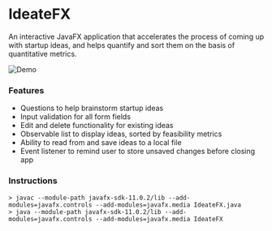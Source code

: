 # IdeateFX
An interactive JavaFX application that accelerates the process of coming up with startup ideas, and helps quantify and sort them on the basis of quantitative metrics.

![Demo](https://github.com/mittalprakhar/IdeateFX/demo.jpg?raw=true)

### Features
- Questions to help brainstorm startup ideas
- Input validation for all form fields
- Edit and delete functionality for existing ideas
- Observable list to display ideas, sorted by feasibility metrics
- Ability to read from and save ideas to a local file
- Event listener to remind user to store unsaved changes before closing app

### Instructions
```
> javac --module-path javafx-sdk-11.0.2/lib --add-modules=javafx.controls --add-modules=javafx.media IdeateFX.java
> java --module-path javafx-sdk-11.0.2/lib --add-modules=javafx.controls --add-modules=javafx.media IdeateFX
```
